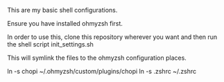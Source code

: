 This are my basic shell configurations.

Ensure you have installed ohmyzsh first.

In order to use this, clone this repository wherever you want and then run the
shell script init_settings.sh

This will symlink the files to the ohmyzsh configuration places.

ln -s chopi ~/.ohmyzsh/custom/plugins/chopi
ln -s .zshrc ~/.zshrc
